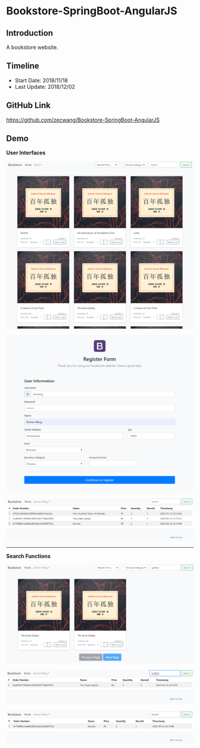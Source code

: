 # Bookstore-SpringBoot-AngularJS

## Introduction

A bookstore website.

## Timeline

- Start Date: 2018/11/18
- Last Update: 2018/12/02

## GitHub Link

https://github.com/zecwang/Bookstore-SpringBoot-AngularJS

<!--more-->

## Demo

**User Interfaces**

![image-20200523221228217](README/image-20200523221228217.png)

![image-20200523221509465](README/image-20200523221509465.png)

![image-20200523221635770](README/image-20200523221635770.png)

---

**Search Functions**

![image-20200523221811543](README/image-20200523221811543.png)

![image-20200523221850788](README/image-20200523221850788.png)

![image-20200523221918332](README/image-20200523221918332.png)